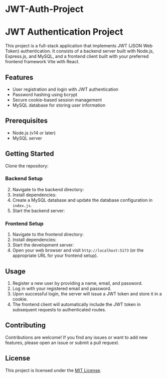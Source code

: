 # JWT-Auth-Project

# JWT Authentication Project
This project is a full-stack application that implements JWT (JSON Web Token) authentication. It consists of a backend server built with Node.js, Express.js, and MySQL, and a frontend client built with your preferred frontend framework Vite with React.

## Features

- User registration and login with JWT authentication
- Password hashing using bcrypt
- Secure cookie-based session management
- MySQL database for storing user information

## Prerequisites
- Node.js (v14 or later)
- MySQL server

## Getting Started
 Clone the repository:

### Backend Setup
2. Navigate to the backend directory:
3. Install dependencies:
4. Create a MySQL database and update the database configuration in `index.js`.
5. Start the backend server:


### Frontend Setup
1. Navigate to the frontend directory:
2. Install dependencies:
3. Start the development server:
4. Open your web browser and visit `http://localhost:5173` (or the appropriate URL for your frontend setup).

## Usage

1. Register a new user by providing a name, email, and password.
2. Log in with your registered email and password.
3. Upon successful login, the server will issue a JWT token and store it in a cookie.
4. The frontend client will automatically include the JWT token in subsequent requests to authenticated routes.

## Contributing

Contributions are welcome! If you find any issues or want to add new features, please open an issue or submit a pull request.

## License
This project is licensed under the [MIT License](LICENSE).